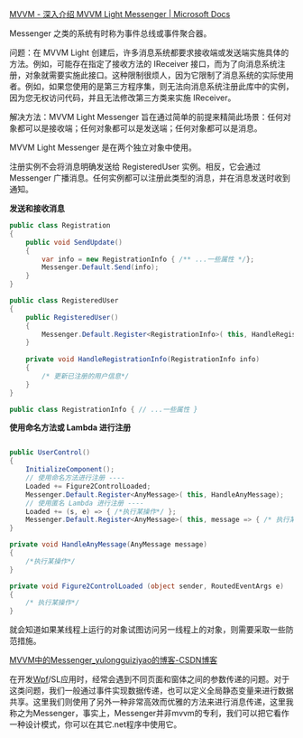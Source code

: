 [MVVM - 深入介绍 MVVM Light Messenger | Microsoft Docs](https://docs.microsoft.com/zh-cn/archive/msdn-magazine/2014/june/mvvm-the-mvvm-light-messenger-in-depth)

Messenger 之类的系统有时称为事件总线或事件聚合器。

问题：在 MVVM Light 创建后，许多消息系统都要求接收端或发送端实施具体的方法。例如，可能存在指定了接收方法的 IReceiver 接口，而为了向消息系统注册，对象就需要实施此接口。这种限制很烦人，因为它限制了消息系统的实际使用者。例如，如果您使用的是第三方程序集，则无法向消息系统注册此库中的实例，因为您无权访问代码，并且无法修改第三方类来实施 IReceiver。

解决方法：MVVM Light Messenger 旨在通过简单的前提来精简此场景：任何对象都可以是接收端；任何对象都可以是发送端；任何对象都可以是消息。

MVVM Light Messenger 是在两个独立对象中使用。

注册实例不会将消息明确发送给 RegisteredUser 实例。相反，它会通过 Messenger 广播消息。任何实例都可以注册此类型的消息，并在消息发送时收到通知。

**发送和接收消息**
```C#
public class Registration 
{ 
	public void SendUpdate() 
	{ 
		var info = new RegistrationInfo { /** ...一些属性 */}; 
		Messenger.Default.Send(info); 
	} 
} 

public class RegisteredUser 
{ 
	public RegisteredUser() 
	{ 
		Messenger.Default.Register<RegistrationInfo>( this, HandleRegistrationInfo); 
	} 
	
	private void HandleRegistrationInfo(RegistrationInfo info) 
	{ 
		/* 更新已注册的用户信息*/ 
	} 
} 

public class RegistrationInfo { // ...一些属性 }
```

**使用命名方法或 Lambda 进行注册**
```C#

public UserControl()
{ 
	InitializeComponent(); 
	// 使用命名方法进行注册 ---- 
	Loaded += Figure2ControlLoaded; 
	Messenger.Default.Register<AnyMessage>( this, HandleAnyMessage); 
	// 使用匿名 Lambda 进行注册 ---- 
	Loaded += (s, e) => { /*执行某操作*/ }; 
	Messenger.Default.Register<AnyMessage>( this, message => { /* 执行某操作*/ }); 
} 

private void HandleAnyMessage(AnyMessage message) 
{ 
	/*执行某操作*/ 
}

private void Figure2ControlLoaded (object sender, RoutedEventArgs e)
{
	/* 执行某操作*/ 
}
```

就会知道如果某线程上运行的对象试图访问另一线程上的对象，则需要采取一些防范措施。



[MVVM中的Messenger_yulongguiziyao的博客-CSDN博客](https://blog.csdn.net/yulongguiziyao/article/details/19075037)

在开发[Wpf](https://so.csdn.net/so/search?q=Wpf&spm=1001.2101.3001.7020)/SL应用时，经常会遇到不同页面和窗体之间的参数传递的问题。对于这类问题，我们一般通过事件实现数据传递，也可以定义全局静态变量来进行数据共享。这里我们则使用了另外一种非常高效而优雅的方法来进行消息传递，这里我称之为Messenger，事实上，Messenger并非mvvm的专利，我们可以把它看作一种设计模式，你可以在其它.net程序中使用它。

